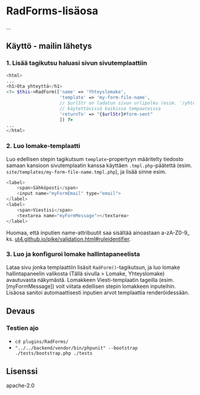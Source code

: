 # RadForms-lisäosa

...

## Käyttö - mailin lähetys

### 1. Lisää tagikutsu haluasi sivun sivutemplaattiin

```php
<html>
...
<h1>Ota yhteyttä</h1>
<?= $this->RadForm(['name' => 'Yhteyslomake',
                    'template' => 'my-form-file-name',
                    // $urlStr on ladatun sivun urlipolku (esim. '/yhteys'),
                    // käytettävissä kaikissa tempaateissa
                    'returnTo' => "{$urlStr}#form-sent"
                    ]) ?>
...
</html>
```

### 2. Luo lomake-templaatti

Luo edellisen stepin tagikutsum `template`-propertyyn määritelty tiedosto samaan kansioon sivutemplaatin kanssa käyttäen `.tmpl.php`-päätettä  (esim. `site/templates/my-form-file-name.tmpl.php`), ja lisää sinne esim.

```php
<label>
    <span>Sähköposti</span>
    <input name="myFormEmail" type="email">
</label>
<label>
    <span>Viestisi</span>
    <textarea name="myFormMessage"></textarea>
</label>
```

Huomaa, että inputien name-attribuutit saa sisältää ainoastaan a-zA-Z0-9_ ks. [ut4.github.io/pike/validation.html#ruleidentifier](https://ut4.github.io/pike/validation.html#ruleidentifier).

### 3. Luo ja konfiguroi lomake hallintapaneelista

Lataa sivu jonka templaattiin lisäsit `RadForm()`-tagikutsun, ja luo lomake hallintapaneelin valikosta (Tällä sivulla > Lomake, Yhteyslomake) avautuvasta näkymästä. Lomakkeen Viesti-templaatin tageilla (esim. [myFormMessage]) voit viitata edellisen stepin lomakkeen inputeihin. Lisäosa sanitoi automaattisesti inputien arvot templaattia renderöidessään.

## Devaus

### Testien ajo

- `cd plugins/RadForms/`
- `"../../backend/vendor/bin/phpunit" --bootstrap ./tests/bootstrap.php ./tests`

## Lisenssi

apache-2.0
